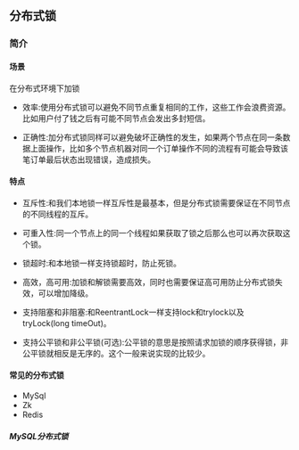 ## 分布式锁



### 简介

#### 场景

在分布式环境下加锁

- 效率:使用分布式锁可以避免不同节点重复相同的工作，这些工作会浪费资源。比如用户付了钱之后有可能不同节点会发出多封短信。

- 正确性:加分布式锁同样可以避免破坏正确性的发生，如果两个节点在同一条数据上面操作，比如多个节点机器对同一个订单操作不同的流程有可能会导致该笔订单最后状态出现错误，造成损失。

  

#### 特点

- 互斥性:和我们本地锁一样互斥性是最基本，但是分布式锁需要保证在不同节点的不同线程的互斥。

- 可重入性:同一个节点上的同一个线程如果获取了锁之后那么也可以再次获取这个锁。

- 锁超时:和本地锁一样支持锁超时，防止死锁。

- 高效，高可用:加锁和解锁需要高效，同时也需要保证高可用防止分布式锁失效，可以增加降级。

- 支持阻塞和非阻塞:和ReentrantLock一样支持lock和trylock以及tryLock(long timeOut)。

- 支持公平锁和非公平锁(可选):公平锁的意思是按照请求加锁的顺序获得锁，非公平锁就相反是无序的。这个一般来说实现的比较少。



#### 常见的分布式锁

- MySql
- Zk
- Redis



##### MySQL分布式锁

